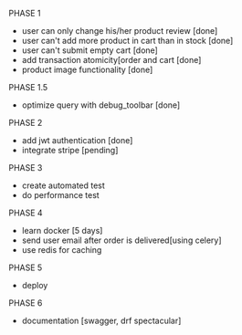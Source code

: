PHASE 1
- user can only change his/her product review [done]
- user can't add more product in cart than in stock [done]
- user can't submit empty cart [done]
- add transaction atomicity[order and cart [done]
- product image functionality [done]

PHASE 1.5
- optimize query with debug_toolbar [done]
  
PHASE 2
- add jwt authentication [done]
- integrate stripe [pending]

PHASE 3
- create automated test
- do performance test
  
PHASE 4
- learn docker [5 days]
- send user email after order is delivered[using celery]
- use redis for caching

PHASE 5
- deploy

PHASE 6
- documentation [swagger, drf spectacular]

